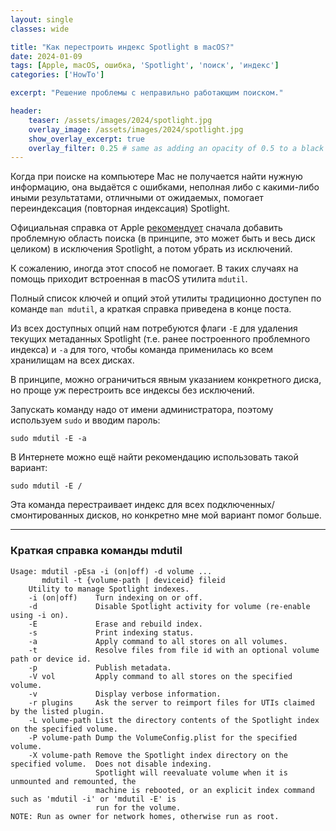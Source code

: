 ```yaml
---
layout: single
classes: wide

title: "Как перестроить индекс Spotlight в macOS?"
date: 2024-01-09
tags: [Apple, macOS, ошибка, 'Spotlight', 'поиск', 'индекс']
categories: ['HowTo']

excerpt: "Решение проблемы с неправильно работающим поиском."

header:
    teaser: /assets/images/2024/spotlight.jpg
    overlay_image: /assets/images/2024/spotlight.jpg
    show_overlay_excerpt: true
    overlay_filter: 0.25 # same as adding an opacity of 0.5 to a black background
---
```

Когда при поиске на компьютере Mac не получается найти нужную информацию, она выдаётся с ошибками, неполная либо с какими-либо иными результатами, отличными от ожидаемых, помогает переиндексация (повторная индексация) Spotlight.

Официальная справка от Apple [рекомендует](https://support.apple.com/ru-ru/102321) сначала добавить проблемную область поиска (в принципе, это может быть и весь диск целиком) в исключения Spotlight, а потом убрать из исключений.

К сожалению, иногда этот способ не помогает. В таких случаях на помощь приходит встроенная в macOS утилита `mdutil`.

Полный список ключей и опций этой утилиты традиционно доступен по команде `man mdutil`, а краткая справка приведена в конце поста. 

Из всех доступных опций нам потребуются флаги `-E` для удаления текущих метаданных Spotlight (т.е. ранее построенного проблемного индекса) и `-a` для того, чтобы команда применилась ко всем хранилищам на всех дисках.

В принципе, можно ограничиться явным указанием конкретного диска, но проще уж перестроить все индексы без исключений.

Запускать команду надо от имени администратора, поэтому используем `sudo` и вводим пароль:

```console
sudo mdutil -E -a
```
В Интернете можно ещё найти рекомендацию использовать такой вариант:

```console
sudo mdutil -E /
```

Эта команда перестраивает индекс для всех подключенных/смонтированных дисков, но конкретно мне мой вариант помог больше.

___

### Краткая справка команды mdutil

```console
Usage: mdutil -pEsa -i (on|off) -d volume ...
       mdutil -t {volume-path | deviceid} fileid
	Utility to manage Spotlight indexes.
	-i (on|off)    Turn indexing on or off.
	-d             Disable Spotlight activity for volume (re-enable using -i on).
	-E             Erase and rebuild index.
	-s             Print indexing status.
	-a             Apply command to all stores on all volumes.
	-t             Resolve files from file id with an optional volume path or device id.
	-p             Publish metadata.
	-V vol         Apply command to all stores on the specified volume.
	-v             Display verbose information.
	-r plugins     Ask the server to reimport files for UTIs claimed by the listed plugin.
	-L volume-path List the directory contents of the Spotlight index on the specified volume.
	-P volume-path Dump the VolumeConfig.plist for the specified volume.
	-X volume-path Remove the Spotlight index directory on the specified volume.  Does not disable indexing.
	               Spotlight will reevaluate volume when it is unmounted and remounted, the
	               machine is rebooted, or an explicit index command such as 'mdutil -i' or 'mdutil -E' is
	               run for the volume.
NOTE: Run as owner for network homes, otherwise run as root.
```